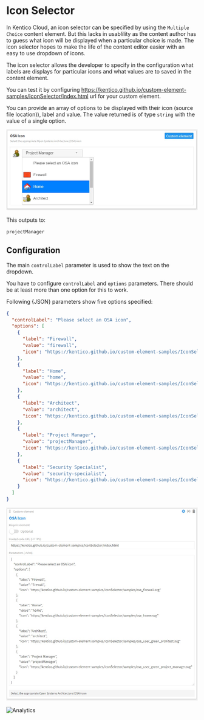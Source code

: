 # Icon Selector

In Kentico Cloud, an icon selector can be specified by using the `Multiple Choice` content element. But this lacks in usablility as the content author has to guess what icon will be displayed when a particular choice is made. The icon selector hopes to make the life of the content editor easier with an easy to use dropdown of icons.

The icon selector allows the developer to specify in the configuration what labels are displays for particular icons and what values are to saved in the content element.

You can test it by configuring https://kentico.github.io/custom-element-samples/IconSelector/index.html url for your custom element.

You can provide an array of options to be displayed with their icon (source file location)), label and value. The value returned is of type `string` with the value of a single option.

![screenshot](demo/icon-selector-ui.jpg)

This outputs to:

```plain
projectManager
```

## Configuration

The main `controlLabel` parameter is used to show the text on the dropdown.

You have to configure `controlLabel` and `options` parameters. There should be at least more than one option for this to work.

Following {JSON} parameters show five options specified:

```json
{
  "controlLabel": "Please select an OSA icon",
  "options": [
    {
      "label": "Firewall",
      "value": "firewall",
      "icon": "https://kentico.github.io/custom-element-samples/IconSelector/samples/osa_firewall.svg"
    },
    {
      "label": "Home",
      "value": "home",
      "icon": "https://kentico.github.io/custom-element-samples/IconSelector/samples/osa_home.svg"
    },
    {
      "label": "Architect",
      "value": "architect",
      "icon": "https://kentico.github.io/custom-element-samples/IconSelector/samples/osa_user_green_architect.svg"
    },
    {
      "label": "Project Manager",
      "value": "projectManager",
      "icon": "https://kentico.github.io/custom-element-samples/IconSelector/samples/osa_user_green_project_manager.svg"
    },
    {
      "label": "Security Specialist",
      "value": "security-specialist",
      "icon": "https://kentico.github.io/custom-element-samples/IconSelector/samples/osa_user_blue_security_specialist.svg"
    }
  ]
}
```

![screenshot](demo/icon-selector-config.jpg)

![Analytics](https://kentico-ga-beacon.azurewebsites.net/api/UA-69014260-4/Kentico/custom-element-samples/IconSelector?pixel)
